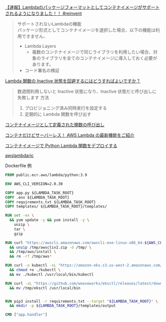 [【速報】Lambdaのパッケージフォーマットとしてコンテナイメージがサポートされるようになりました！！ #reinvent](https://dev.classmethod.jp/articles/lambda-support-oci-container-image/)

> サポートされないLambdaの機能  
> パッケージ形式としてコンテナイメージを選択した場合、以下の機能は利用できません、
>
> - Lambda Layers
>   - 複数のコンテナイメージで同じライブラリを利用したい場合、対象のライブラリを全てのコンテナイメージに導入しておく必要があります。
> - コード署名の検証

[Lambda 関数の Inactive 状態を回避するにはどうすればよいですか？](https://dev.classmethod.jp/articles/tsnote-aws-lambda-how-can-i-avoid-the-inactive-state-of-the-lambda-function/)

> 数週間利用しないと Inactive 状態になり、Inactive 状態だと呼び出しに失敗します
> 方法
> 1. プロビジョニング済み同時実行を設定する
> 2. 定期的に Lambda 関数を呼び出す

[コンテナイメージとして定義された関数の呼び出し](https://docs.aws.amazon.com/ja_jp/lambda/latest/dg/invocation-images.html)

[コンテナだけどサーバーレス！ AWS Lambda の最新機能をご紹介](https://dev.classmethod.jp/articles/awssummit2021-lambda-container-support/)

[コンテナイメージで Python Lambda 関数をデプロイする](https://docs.aws.amazon.com/ja_jp/lambda/latest/dg/python-image.html)

[awslambdaric](https://pypi.org/project/awslambdaric/)

Dockerfile 例

```Dockerfile
FROM public.ecr.aws/lambda/python:3.9

ENV AWS_CLI_VERSION=2.0.30

COPY app.py ${LAMBDA_TASK_ROOT}
COPY .env ${LAMBDA_TASK_ROOT}
COPY requirements.txt ${LAMBDA_TASK_ROOT}
COPY templates/ ${LAMBDA_TASK_ROOT}/templates/

RUN set -ex \
  && yum update -y && yum install -y \
    unzip \
    tar \
    gzip

RUN curl "https://awscli.amazonaws.com/awscli-exe-linux-x86_64-${AWS_CLI_VERSION}.zip" -o "/tmp/awscliv2.zip" \
  && unzip /tmp/awscliv2.zip -d /tmp/ \
  && /tmp/aws/install \
  && rm -rf /tmp/aws*

RUN curl -o kubectl -sL "https://amazon-eks.s3.us-west-2.amazonaws.com/1.21.2/2021-07-05/bin/linux/amd64/kubectl" \
  && chmod +x ./kubectl \
  && mv ./kubectl /usr/local/bin/kubectl

RUN curl -sL "https://github.com/weaveworks/eksctl/releases/latest/download/eksctl_$(uname -s)_amd64.tar.gz" | tar xz -C /tmp \
  && mv /tmp/eksctl /usr/local/bin


RUN pip3 install -r requirements.txt --target "${LAMBDA_TASK_ROOT}" \
  && mkdir -p ${LAMBDA_TASK_ROOT}/templates/output

CMD ["app.handler"]
```